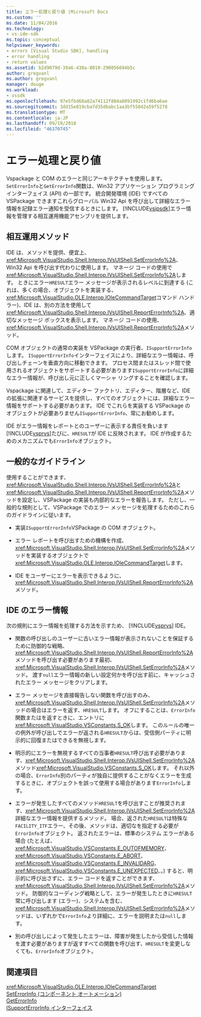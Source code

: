 ```yaml
---
title: エラー処理と戻り値 |Microsoft Docs
ms.custom: ''
ms.date: 11/04/2016
ms.technology:
- vs-ide-sdk
ms.topic: conceptual
helpviewer_keywords:
- errors [Visual Studio SDK], handling
- error handling
- return values
ms.assetid: b2d9079d-39a6-438a-8010-290056694b5c
author: gregvanl
ms.author: gregvanl
manager: douge
ms.workload:
- vssdk
ms.openlocfilehash: 97e5fbd68a82a74112f884a8091992c1fd6ba6ae
ms.sourcegitcommit: 3dd15e019cba7d35dbabc1aa3bf55842a59f5278
ms.translationtype: MT
ms.contentlocale: ja-JP
ms.lasthandoff: 09/19/2018
ms.locfileid: "46370745"
---
```

# <a name="error-handling-and-return-values"></a>エラー処理と戻り値
Vspackage と COM のエラーと同じアーキテクチャを使用します。 `SetErrorInfo`と`GetErrorInfo`関数は、Win32 アプリケーション プログラミング インターフェイス (API) の一部です。 統合開発環境 (IDE) ですべての VSPackage できますこれらグローバル Win32 Api を呼び出して詳細なエラー情報を記録エラー通知を受信するときにします。 [!INCLUDE[vsipsdk](../extensibility/includes/vsipsdk_md.md)]エラー情報を管理する相互運用機能アセンブリを提供します。  
  
## <a name="interop-methods"></a>相互運用メソッド  
 IDE は、メソッドを提供、便宜上、 <xref:Microsoft.VisualStudio.Shell.Interop.IVsUIShell.SetErrorInfo%2A>、Win32 Api を呼び出す代わりに使用します。 マネージ コードの使用で<xref:Microsoft.VisualStudio.Shell.Interop.IVsUIShell.SetErrorInfo%2A>します。 ときにエラー`HRESULT`エラー メッセージが表示されるレベルに到達する (これは、多くの場合、オブジェクトを実装する、<xref:Microsoft.VisualStudio.OLE.Interop.IOleCommandTarget>コマンド ハンドラー)、IDE は、別の方法を使用して<xref:Microsoft.VisualStudio.Shell.Interop.IVsUIShell.ReportErrorInfo%2A>、適切なメッセージ ボックスを表示します。 マネージ コードの使用、<xref:Microsoft.VisualStudio.Shell.Interop.IVsUIShell.ReportErrorInfo%2A>メソッド。  
  
 COM オブジェクトの通常の実装を VSPackage の実行者、`ISupportErrorInfo`します。 `ISupportErrorInfo`インターフェイスにより、詳細なエラー情報は、呼び出しチェーンを垂直方向に移動できます。 プロセス間またはスレッド間で使用されるオブジェクトをサポートする必要があります`ISupportErrorInfo`に詳細なエラー情報が、呼び出し元に正しくマーシャ リングすることを確認します。  
  
 Vspackage に関連して、エディター ファクトリ、エディター、階層など、IDE の拡張に関連するサービスを提供し、すべてのオブジェクトには、詳細なエラー情報をサポートする必要があります。 IDE でこれらを実装する VSPackage のオブジェクトが必要ありません`ISupportErrorInfo`、常にお勧めします。  
  
 IDE がエラー情報をレポートとのユーザーに表示する責任を負います[!INCLUDE[vsprvs](../code-quality/includes/vsprvs_md.md)]たびに、`HRESULT`が IDE に反映されます。 IDE が作成するためのメカニズムでも`ErrorInfo`オブジェクト。  
  
## <a name="general-guidelines"></a>一般的なガイドライン  
 使用することができます、<xref:Microsoft.VisualStudio.Shell.Interop.IVsUIShell.SetErrorInfo%2A>と<xref:Microsoft.VisualStudio.Shell.Interop.IVsUIShell.ReportErrorInfo%2A>メソッドを設定し、VSPackage の実装も内部的なエラーを報告します。 ただし、一般的な規則として、VSPackage でのエラー メッセージを処理するためのこれらのガイドラインに従います。  
  
-   実装`ISupportErrorInfo`VSPackage の COM オブジェクト。  
  
-   エラー レポートを呼び出すための機構を作成、<xref:Microsoft.VisualStudio.Shell.Interop.IVsUIShell.SetErrorInfo%2A>メソッドを実装するオブジェクトで<xref:Microsoft.VisualStudio.OLE.Interop.IOleCommandTarget>します。  
  
-   IDE をユーザーにエラーを表示できるように、<xref:Microsoft.VisualStudio.Shell.Interop.IVsUIShell.ReportErrorInfo%2A>メソッド。  
  
## <a name="error-information-in-the-ide"></a>IDE のエラー情報  
 次の規則にエラー情報を処理する方法を示すため、 [!INCLUDE[vsprvs](../code-quality/includes/vsprvs_md.md)] IDE。  
  
-   関数の呼び出しのユーザーに古いエラー情報が表示されないことを保証するために防御的な戦略、<xref:Microsoft.VisualStudio.Shell.Interop.IVsUIShell.ReportErrorInfo%2A>メソッドを呼び出す必要があります最初、<xref:Microsoft.VisualStudio.Shell.Interop.IVsUIShell.SetErrorInfo%2A>メソッド。 渡す`null`エラー情報の新しい設定何かを呼び出す前に、キャッシュされたエラー メッセージをクリアします。  
  
-   エラー メッセージを直接報告しない関数を呼び出すのみ、<xref:Microsoft.VisualStudio.Shell.Interop.IVsUIShell.SetErrorInfo%2A>メソッドの場合はエラーを返す、`HRESULT`します。 オフにすることは、`ErrorInfo`関数またはを返すときに、エントリに<xref:Microsoft.VisualStudio.VSConstants.S_OK>します。 このルールの唯一の例外が呼び出しでエラーが返される`HRESULT`からは、受信側パーティに明示的に回復またはできるを無視します。  
  
-   明示的にエラーを無視するすべての当事者`HRESULT`呼び出す必要があります、<xref:Microsoft.VisualStudio.Shell.Interop.IVsUIShell.SetErrorInfo%2A>メソッド<xref:Microsoft.VisualStudio.VSConstants.S_OK>します。 それ以外の場合、`ErrorInfo`別のパーティが独自に提供することがなくエラーを生成するときに、オブジェクトを誤って使用する場合があります`ErrorInfo`します。  
  
-   エラーが発生したすべてのメソッド`HRESULT`を呼び出すことが推奨されます、<xref:Microsoft.VisualStudio.Shell.Interop.IVsUIShell.SetErrorInfo%2A>詳細なエラー情報を提供するメソッド。 場合、返された`HRESULT`は特殊な`FACILITY_ITF`エラー、その後、メソッドは、適切なを指定する必要が`ErrorInfo`オブジェクト。 返されたエラーは、標準のシステム エラーがある場合 (たとえば、 <xref:Microsoft.VisualStudio.VSConstants.E_OUTOFMEMORY>、 <xref:Microsoft.VisualStudio.VSConstants.E_ABORT>、 <xref:Microsoft.VisualStudio.VSConstants.E_INVALIDARG>、 <xref:Microsoft.VisualStudio.VSConstants.E_UNEXPECTED>、。) すると、明示的に呼び出さずに、エラー コードを返すことができます、<xref:Microsoft.VisualStudio.Shell.Interop.IVsUIShell.SetErrorInfo%2A>メソッド。 防御的なコーディング戦略として、エラーが発生したときに`HRESULT`常に呼び出します (エラー)、システムを含む、<xref:Microsoft.VisualStudio.Shell.Interop.IVsUIShell.SetErrorInfo%2A>メソッドは、いずれかで`ErrorInfo`より詳細に、エラーを説明または`null`します。  
  
-   別の呼び出しによって発生したエラーは、障害が発生したから受信した情報を渡す必要がありますが返すすべての関数を呼び出す、`HRESULT`を変更しなくても、`ErrorInfo`オブジェクト。  
  
## <a name="see-also"></a>関連項目  
 <xref:Microsoft.VisualStudio.OLE.Interop.IOleCommandTarget>   
 [SetErrorInfo (コンポーネント オートメーション)](/previous-versions/windows/desktop/api/oleauto/nf-oleauto-seterrorinfo)   
 [GetErrorInfo](/previous-versions/windows/desktop/api/oleauto/nf-oleauto-geterrorinfo)   
 [ISupportErrorInfo インターフェイス](/previous-versions/windows/desktop/api/oaidl/nn-oaidl-isupporterrorinfo)
